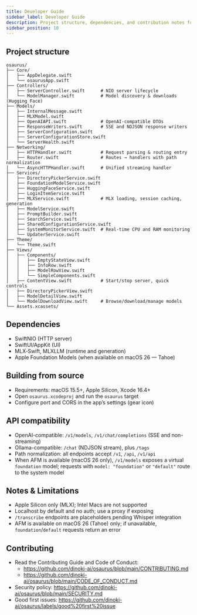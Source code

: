 ```yaml
---
title: Developer Guide
sidebar_label: Developer Guide
description: Project structure, dependencies, and contribution notes for Osaurus.
sidebar_position: 10
---
```


## Project structure

```
osaurus/
├── Core/
│   ├── AppDelegate.swift
│   └── osaurusApp.swift
├── Controllers/
│   ├── ServerController.swift      # NIO server lifecycle
│   └── ModelManager.swift          # Model discovery & downloads (Hugging Face)
├── Models/
│   ├── InternalMessage.swift
│   ├── MLXModel.swift
│   ├── OpenAIAPI.swift             # OpenAI‑compatible DTOs
│   ├── ResponseWriters.swift       # SSE and NDJSON response writers
│   ├── ServerConfiguration.swift
│   ├── ServerConfigurationStore.swift
│   └── ServerHealth.swift
├── Networking/
│   ├── HTTPHandler.swift           # Request parsing & routing entry
│   ├── Router.swift                # Routes → handlers with path normalization
│   └── AsyncHTTPHandler.swift      # Unified streaming handler
├── Services/
│   ├── DirectoryPickerService.swift
│   ├── FoundationModelService.swift
│   ├── HuggingFaceService.swift
│   ├── LoginItemService.swift
│   ├── MLXService.swift            # MLX loading, session caching, generation
│   ├── ModelService.swift
│   ├── PromptBuilder.swift
│   ├── SearchService.swift
│   ├── SharedConfigurationService.swift
│   ├── SystemMonitorService.swift  # Real-time CPU and RAM monitoring
│   └── UpdaterService.swift
├── Theme/
│   └── Theme.swift
├── Views/
│   ├── Components/
│   │   ├── EmptyStateView.swift
│   │   ├── InfoRow.swift
│   │   ├── ModelRowView.swift
│   │   └── SimpleComponents.swift
│   ├── ContentView.swift           # Start/stop server, quick controls
│   ├── DirectoryPickerView.swift
│   ├── ModelDetailView.swift
│   └── ModelDownloadView.swift     # Browse/download/manage models
└── Assets.xcassets/
```

## Dependencies

- SwiftNIO (HTTP server)
- SwiftUI/AppKit (UI)
- MLX‑Swift, MLXLLM (runtime and generation)
- Apple Foundation Models (when available on macOS 26 — Tahoe)

## Building from source

- Requirements: macOS 15.5+, Apple Silicon, Xcode 16.4+
- Open `osaurus.xcodeproj` and run the `osaurus` target
- Configure port and CORS in the app’s settings (gear icon)

## API compatibility

- OpenAI-compatible: `/v1/models`, `/v1/chat/completions` (SSE and non-streaming)
- Ollama-compatible: `/chat` (NDJSON stream), plus `/tags`
- Path normalization: all endpoints accept `/v1`, `/api`, `/v1/api`
- When AFM is available (macOS 26 only), `/v1/models` exposes a virtual `foundation` model; requests with `model: "foundation"` or `"default"` route to the system model

## Notes & Limitations

- Apple Silicon only (MLX); Intel Macs are not supported
- Localhost by default and no auth; use a proxy if exposing
- `/transcribe` endpoints are placeholders pending Whisper integration
- AFM is available on macOS 26 (Tahoe) only; if unavailable, `foundation`/`default` requests return an error

## Contributing

- Read the Contributing Guide and Code of Conduct:
  - https://github.com/dinoki-ai/osaurus/blob/main/CONTRIBUTING.md
  - https://github.com/dinoki-ai/osaurus/blob/main/CODE_OF_CONDUCT.md
- Security policy: https://github.com/dinoki-ai/osaurus/blob/main/SECURITY.md
- Good first issues: https://github.com/dinoki-ai/osaurus/labels/good%20first%20issue
